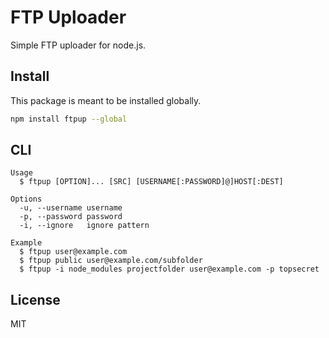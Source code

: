 # FTP Uploader

Simple FTP uploader for node.js.

## Install

This package is meant to be installed globally.

```sh
npm install ftpup --global
```

## CLI

```
Usage
  $ ftpup [OPTION]... [SRC] [USERNAME[:PASSWORD]@]HOST[:DEST]

Options
  -u, --username username
  -p, --password password
  -i, --ignore   ignore pattern

Example
  $ ftpup user@example.com
  $ ftpup public user@example.com/subfolder
  $ ftpup -i node_modules projectfolder user@example.com -p topsecret
```

## License

MIT
